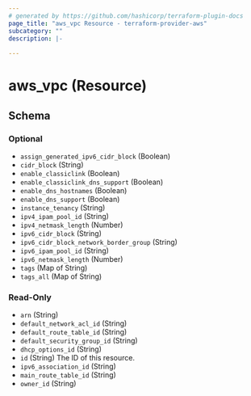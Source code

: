 ```yaml
---
# generated by https://github.com/hashicorp/terraform-plugin-docs
page_title: "aws_vpc Resource - terraform-provider-aws"
subcategory: ""
description: |-
  
---
```


# aws_vpc (Resource)





<!-- schema generated by tfplugindocs -->
## Schema

### Optional

- `assign_generated_ipv6_cidr_block` (Boolean)
- `cidr_block` (String)
- `enable_classiclink` (Boolean)
- `enable_classiclink_dns_support` (Boolean)
- `enable_dns_hostnames` (Boolean)
- `enable_dns_support` (Boolean)
- `instance_tenancy` (String)
- `ipv4_ipam_pool_id` (String)
- `ipv4_netmask_length` (Number)
- `ipv6_cidr_block` (String)
- `ipv6_cidr_block_network_border_group` (String)
- `ipv6_ipam_pool_id` (String)
- `ipv6_netmask_length` (Number)
- `tags` (Map of String)
- `tags_all` (Map of String)

### Read-Only

- `arn` (String)
- `default_network_acl_id` (String)
- `default_route_table_id` (String)
- `default_security_group_id` (String)
- `dhcp_options_id` (String)
- `id` (String) The ID of this resource.
- `ipv6_association_id` (String)
- `main_route_table_id` (String)
- `owner_id` (String)
